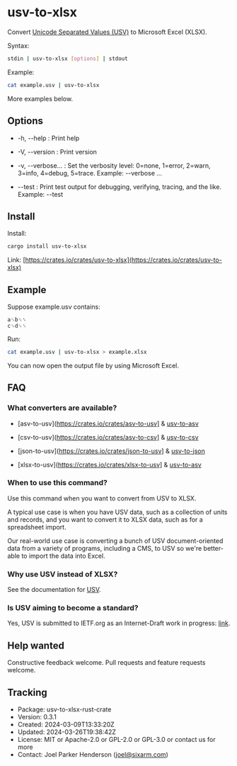 # usv-to-xlsx

Convert [Unicode Separated Values (USV)](https://github.com/sixarm/usv)
to Microsoft Excel (XLSX).

Syntax:

```sh
stdin | usv-to-xlsx [options] | stdout
```

Example:

```sh
cat example.usv | usv-to-xlsx
```

More examples below.

## Options

* -h, --help : Print help

* -V, --version : Print version

* -v, --verbose... : Set the verbosity level: 0=none, 1=error, 2=warn, 3=info, 4=debug, 5=trace. Example: --verbose …

* --test : Print test output for debugging, verifying, tracing, and the like. Example: --test

## Install

Install:

```sh
cargo install usv-to-xlsx
```

Link: [https://crates.io/crates/usv-to-xlsx](https://crates.io/crates/usv-to-xlsx)

## Example

Suppose example.usv contains:

```usv
a␟b␟␞
c␟d␟␞
```

Run:

```sh
cat example.usv | usv-to-xlsx > example.xlsx
```

You can now open the output file by using Microsoft Excel.

## FAQ

### What converters are available?

* [asv-to-usv](https://crates.io/crates/asv-to-usv] & [usv-to-asv](https://crates.io/crates/usv-to-asv)

* [csv-to-usv](https://crates.io/crates/asv-to-csv] & [usv-to-csv](https://crates.io/crates/usv-to-csv)

* [json-to-usv](https://crates.io/crates/json-to-usv] & [usv-to-json](https://crates.io/crates/usv-to-json)

* [xlsx-to-usv](https://crates.io/crates/xlsx-to-usv] & [usv-to-asv](https://crates.io/crates/usv-to-xlsx)

### When to use this command?

Use this command when you want to convert from USV to XLSX.

A typical use case is when you have USV data, such as a collection of units and
records, and you want to convert it to XLSX data, such as for a spreadsheet
import.

Our real-world use case is converting a bunch of USV document-oriented data
from a variety of programs, including a CMS, to USV so we're better-able to
import the data into Excel.

### Why use USV instead of XLSX?

See the documentation for [USV](https://github.com/sixarm/usv).

### Is USV aiming to become a standard?

Yes, USV is submitted to IETF.org as an Internet-Draft work in progress:
[link](https://datatracker.ietf.org/doc/draft-unicode-separated-values/).

## Help wanted

Constructive feedback welcome. Pull requests and feature requests welcome.

## Tracking

* Package: usv-to-xlsx-rust-crate
* Version: 0.3.1
* Created: 2024-03-09T13:33:20Z
* Updated: 2024-03-26T19:38:42Z
* License: MIT or Apache-2.0 or GPL-2.0 or GPL-3.0 or contact us for more
* Contact: Joel Parker Henderson (joel@sixarm.com)

